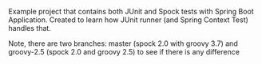 Example project that contains both JUnit and Spock tests with Spring Boot Application. Created to learn how JUnit runner (and Spring Context Test) handles that.

Note, there are two branches: master (spock 2.0 with groovy 3.7) and groovy-2.5 (spock 2.0 and groovy 2.5) to see if there is any difference

